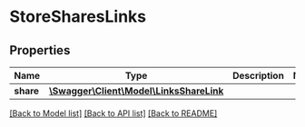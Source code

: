 # StoreSharesLinks

## Properties
Name | Type | Description | Notes
------------ | ------------- | ------------- | -------------
**share** | [**\Swagger\Client\Model\LinksShareLink**](LinksShareLink.md) |  | 

[[Back to Model list]](../README.md#documentation-for-models) [[Back to API list]](../README.md#documentation-for-api-endpoints) [[Back to README]](../README.md)


